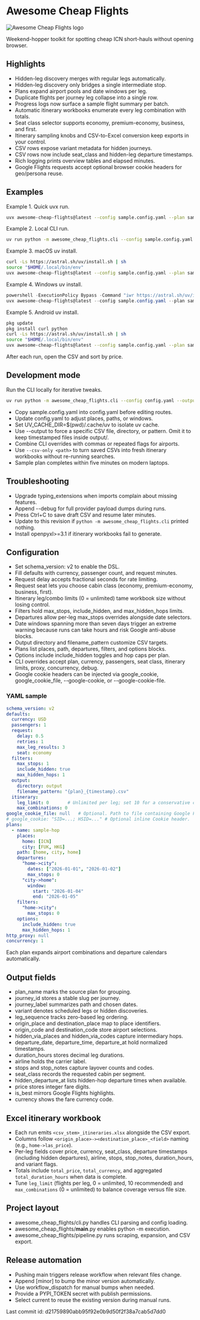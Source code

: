 # Awesome Cheap Flights

![Awesome Cheap Flights logo](assets/logo.png)

Weekend-hopper toolkit for spotting cheap ICN short-hauls without opening browser.

## Highlights
- Hidden-leg discovery merges with regular legs automatically.
- Hidden-leg discovery only bridges a single intermediate stop.
- Plans expand airport pools and date windows per leg.
- Duplicate flights per journey leg collapse into a single row.
- Progress logs now surface a sample flight summary per batch.
- Automatic itinerary workbooks enumerate every leg combination with totals.
- Seat class selector supports economy, premium-economy, business, and first.
- Itinerary sampling knobs and CSV-to-Excel conversion keep exports in your control.
- CSV rows expose variant metadata for hidden journeys.
- CSV rows now include seat_class and hidden-leg departure timestamps.
- Rich logging prints overview tables and elapsed minutes.
- Google Flights requests accept optional browser cookie headers for geo/persona reuse.

## Examples
Example 1. Quick uvx run.
```bash
uvx awesome-cheap-flights@latest --config sample.config.yaml --plan sample-hop
```
Example 2. Local CLI run.
```bash
uv run python -m awesome_cheap_flights.cli --config sample.config.yaml --plan sample-hop
```
Example 3. macOS uv install.
```bash
curl -Ls https://astral.sh/uv/install.sh | sh
source "$HOME/.local/bin/env"
uvx awesome-cheap-flights@latest --config sample.config.yaml --plan sample-hop
```
Example 4. Windows uv install.
```powershell
powershell -ExecutionPolicy Bypass -Command "iwr https://astral.sh/uv/install.ps1 -useb | iex"
uvx awesome-cheap-flights@latest --config sample.config.yaml --plan sample-hop
```
Example 5. Android uv install.
```sh
pkg update
pkg install curl python
curl -Ls https://astral.sh/uv/install.sh | sh
source "$HOME/.local/bin/env"
uvx awesome-cheap-flights@latest --config sample.config.yaml --plan sample-hop
```
After each run, open the CSV and sort by price.

## Development mode
Run the CLI locally for iterative tweaks.
```bash
uv run python -m awesome_cheap_flights.cli --config config.yaml --output output/dev.csv
```
- Copy sample.config.yaml into config.yaml before editing routes.
- Update config.yaml to adjust places, paths, or windows.
- Set UV_CACHE_DIR=$(pwd)/.cache/uv to isolate uv cache.
- Use --output <path> to force a specific CSV file, directory, or pattern. Omit it to keep timestamped files inside output/.
- Combine CLI overrides with commas or repeated flags for airports.
- Use `--csv-only <path>` to turn saved CSVs into fresh itinerary workbooks without re-running searches.
- Sample plan completes within five minutes on modern laptops.

## Troubleshooting
- Upgrade typing_extensions when imports complain about missing features.
- Append --debug for full provider payload dumps during runs.
- Press Ctrl+C to save draft CSV and resume later minutes.
- Update to this revision if `python -m awesome_cheap_flights.cli` printed nothing.
- Install openpyxl>=3.1 if itinerary workbooks fail to generate.

## Configuration
- Set schema_version: v2 to enable the DSL.
- Fill defaults with currency, passenger count, and request minutes.
- Request delay accepts fractional seconds for rate limiting.
- Request seat lets you choose cabin class (economy, premium-economy, business, first).
- Itinerary leg/combo limits (0 = unlimited) tame workbook size without losing control.
- Filters hold max_stops, include_hidden, and max_hidden_hops limits.
- Departures allow per-leg max_stops overrides alongside date selectors.
- Date windows spanning more than seven days trigger an extreme warning because runs can take hours and risk Google anti-abuse blocks.
- Output directory and filename_pattern customize CSV targets.
- Plans list places, path, departures, filters, and options blocks.
- Options include include_hidden toggles and hop caps per plan.
- CLI overrides accept plan, currency, passengers, seat class, itinerary limits, proxy, concurrency, debug.
- Google cookie headers can be injected via google_cookie, google_cookie_file, --google-cookie, or --google-cookie-file.

### YAML sample
```yaml
schema_version: v2
defaults:
  currency: USD
  passengers: 1
  request:
    delay: 0.5
    retries: 1
    max_leg_results: 3
    seat: economy
  filters:
    max_stops: 1
    include_hidden: true
    max_hidden_hops: 1
  output:
    directory: output
    filename_pattern: "{plan}_{timestamp}.csv"
  itinerary:
    leg_limit: 0       # Unlimited per leg; set 10 for a conservative cap.
    max_combinations: 0
google_cookie_file: null   # Optional. Path to file containing Google Flights Cookie header.
# google_cookie: "SID=...; HSID=..." # Optional inline Cookie header.
plans:
  - name: sample-hop
    places:
      home: [ICN]
      city: [FUK, HKG]
    path: [home, city, home]
    departures:
      "home->city":
        dates: ["2026-01-01", "2026-01-02"]
        max_stops: 0
      "city->home":
        window:
          start: "2026-01-04"
          end: "2026-01-05"
    filters:
      "home->city":
        max_stops: 0
    options:
      include_hidden: true
      max_hidden_hops: 1
http_proxy: null
concurrency: 1
```

Each plan expands airport combinations and departure calendars automatically.

## Output fields
- plan_name marks the source plan for grouping.
- journey_id stores a stable slug per journey.
- journey_label summarizes path and chosen dates.
- variant denotes scheduled legs or hidden discoveries.
- leg_sequence tracks zero-based leg ordering.
- origin_place and destination_place map to place identifiers.
- origin_code and destination_code store airport selections.
- hidden_via_places and hidden_via_codes capture intermediary hops.
- departure_date, departure_time, departure_at hold normalized timestamps.
- duration_hours stores decimal leg durations.
- airline holds the carrier label.
- stops and stop_notes capture layover counts and codes.
- seat_class records the requested cabin per segment.
- hidden_departure_at lists hidden-hop departure times when available.
- price stores integer fare digits.
- is_best mirrors Google Flights highlights.
- currency shows the fare currency code.

## Excel itinerary workbook
- Each run emits `<csv_stem>_itineraries.xlsx` alongside the CSV export.
- Columns follow `<origin_place>-><destination_place>_<field>` naming (e.g., `home->las_price`).
- Per-leg fields cover price, currency, seat_class, departure timestamps (including hidden departures), airline, stops, stop_notes, duration_hours, and variant flags.
- Totals include `total_price`, `total_currency`, and aggregated `total_duration_hours` when data is complete.
- Tune `leg_limit` (flights per leg, 0 = unlimited, 10 recommended) and `max_combinations` (0 = unlimited) to balance coverage versus file size.

## Project layout
- awesome_cheap_flights/cli.py handles CLI parsing and config loading.
- awesome_cheap_flights/__main__.py enables python -m execution.
- awesome_cheap_flights/pipeline.py runs scraping, expansion, and CSV export.

## Release automation
- Pushing main triggers release workflow when relevant files change.
- Append [minor] to bump the minor version automatically.
- Use workflow_dispatch for manual bumps when needed.
- Provide a PYPI_TOKEN secret with publish permissions.
- Select current to reuse the existing version during manual runs.

Last commit id: d21759890abb95f92e0b9d50f2f38a7cab5d7dd0

